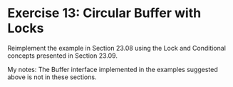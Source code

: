# Exercise 13: Circular Buffer with Locks

Reimplement the example in Section 23.08 using the Lock and Conditional concepts presented in Section 23.09.

My notes:  The Buffer interface implemented in the examples suggested above is not in these sections. 
